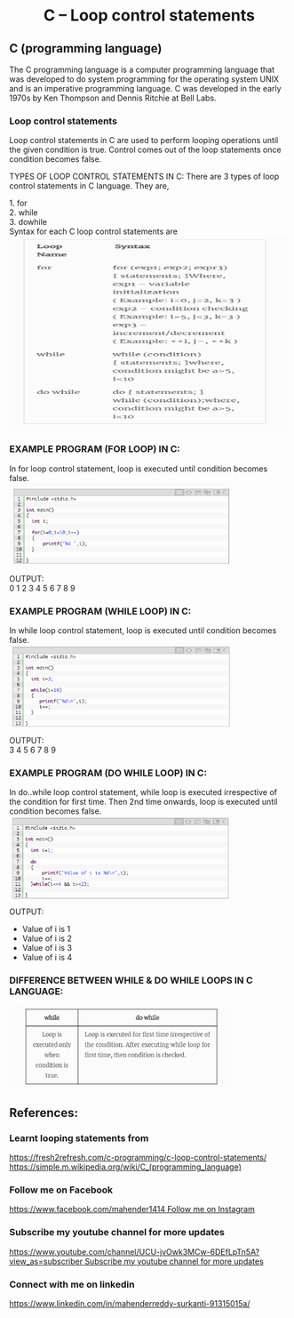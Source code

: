 
 <h1 align="center"> C – Loop control statements </h1>
 <h2>C (programming language)</h2>
 <p>The C programming language is a computer programming language that was developed to do system programming for the operating system       UNIX and is an imperative programming language. C was developed in the early 1970s by Ken Thompson and Dennis Ritchie at Bell Labs.</p>
<h3>Loop control statements</h3>
<p> Loop control statements in C are used to perform looping operations until the given condition is true. Control comes out of the loop statements once condition becomes false. </p>
TYPES OF LOOP CONTROL STATEMENTS IN C:
There are 3 types of loop control statements in C language. They are,<br>
<p>
        1. for <br>
        2. while <br>
        3. dowhile <br>
        Syntax for each C loop control statements are<br>
        <img src="Screenshot (18).png" height="350" width="500" align="center"></p>
        
<h3> EXAMPLE PROGRAM (FOR LOOP) IN C: </h3>
   <p> In for loop control statement, loop is executed until condition becomes false.<br>
<img src="FOR.png" height="150" width="400" align="center">
</p>
OUTPUT: <br>
0 1 2 3 4 5 6 7 8 9 <br>

<h3> EXAMPLE PROGRAM (WHILE LOOP) IN C: </h3>
In while loop control statement, loop is executed until condition becomes false.<br>
<img src="while.png" height="150" width="400" align="center">

OUTPUT:<br>
3 4 5 6 7 8 9 <br>

<h3> EXAMPLE PROGRAM (DO WHILE LOOP) IN C: </h3>
In do..while loop control statement, while loop is executed irrespective of the condition for first time. Then 2nd time onwards, loop is executed until condition becomes false.<br>
<img src="dowhile.png" height="150" width="400" align="center">

OUTPUT: <br>
- Value of i is 1 <br>
- Value of i is 2 <br>
- Value of i is 3 <br>
- Value of i is 4 <br>

<h3> DIFFERENCE BETWEEN WHILE & DO WHILE LOOPS IN C LANGUAGE: </h3>
<img src="differences.png" height="150" width="400" align="center">

<h2>References:</h2>
<h3>Learnt looping statements from </h3>
<a href="https://fresh2refresh.com/c-programming/c-loop-control-statements/"> https://fresh2refresh.com/c-programming/c-loop-control-statements/  </a><br> 
<a href="https://simple.m.wikipedia.org/wiki/C_(programming_language)">https://simple.m.wikipedia.org/wiki/C_(programming_language)</a> <br> 
<h3> Follow me on Facebook </h3>
<a href="https://www.facebook.com/mahender1414 ">https://www.facebook.com/mahender1414 Follow me on Instagram </a> <br> 
<h3>Subscribe my youtube channel for more updates</h3>
<a href="https://www.youtube.com/channel/UCU-jvOwk3MCw-6DEfLpTn5A?view_as=subscriber">https://www.youtube.com/channel/UCU-jvOwk3MCw-6DEfLpTn5A?view_as=subscriber Subscribe my youtube channel for more updates</a>  <br> 
<h3> Connect with me on linkedin  </h3>
<a href="https://www.linkedin.com/in/mahenderreddy-surkanti-91315015a/">https://www.linkedin.com/in/mahenderreddy-surkanti-91315015a/ </a> <br> 
